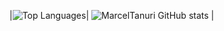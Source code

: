 |![Top Languages](https://github-readme-stats.vercel.app/api/top-langs/?username=marceltanuri&hide_progress=true&theme=transparent)| ![MarcelTanuri GitHub stats](https://github-readme-stats.vercel.app/api?username=marceltanuri&show_icons=true&theme=transparent) |
